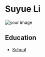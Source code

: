 # Suyue Li

![your image](https://thypix.com/wp-content/uploads/2018/05/Sommerlandschaft-Bilder-99.jpg)

## Education

- [School](https://www.ox.ac.uk/)
